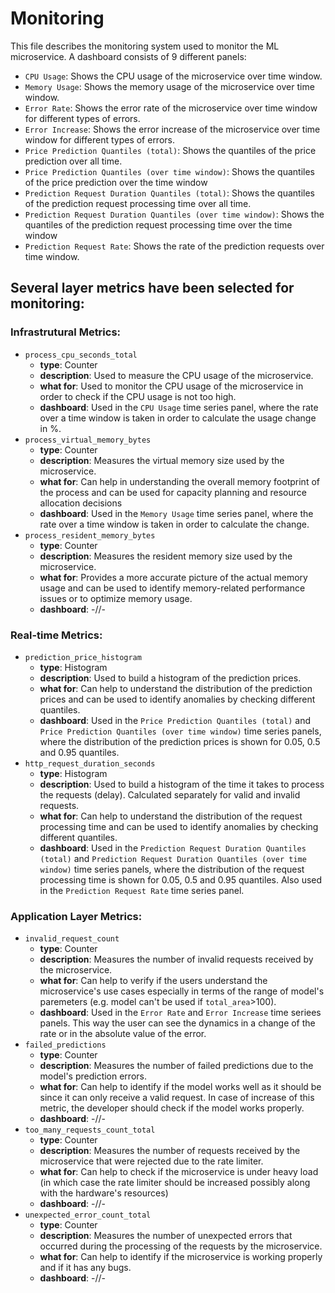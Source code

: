 # Monitoring

This file describes the monitoring system used to monitor the ML microservice.
A dashboard consists of 9 different panels:
- `CPU Usage`: Shows the CPU usage of the microservice over time window.
- `Memory Usage`: Shows the memory usage of the microservice over time window.
- `Error Rate`: Shows the error rate of the microservice over time window for different types of errors.
- `Error Increase`: Shows the error increase of the microservice over time window for different types of errors.
- `Price Prediction Quantiles (total)`: Shows the quantiles of the price prediction over all time.
- `Price Prediction Quantiles (over time window)`: Shows the quantiles of the price prediction over the time window
- `Prediction Request Duration Quantiles (total)`: Shows the quantiles of the prediction request processing time over all time.
- `Prediction Request Duration Quantiles (over time window)`: Shows the quantiles of the prediction request processing time over the time window
- `Prediction Request Rate`: Shows the rate of the prediction requests over time window.

## Several layer metrics have been selected for monitoring:

### Infrastrutural Metrics:
- `process_cpu_seconds_total`
    - **type**: Counter
    - **description**: Used to measure the CPU usage of the microservice.
    - **what for**: Used to monitor the CPU usage of the microservice in order to check if the CPU usage is not too high.
    - **dashboard**: Used in the `CPU Usage` time series panel, where the rate over a time window is taken in order to calculate the usage change in %.
- `process_virtual_memory_bytes`
    - **type**: Counter
    - **description**: Measures the virtual memory size used by the microservice.
    - **what for**: Can help in understanding the overall memory footprint of the process and can be used for capacity planning and resource allocation decisions
    - **dashboard**: Used in the `Memory Usage` time series panel, where the rate over a time window is taken in order to calculate the change.
- `process_resident_memory_bytes`
    - **type**: Counter
    - **description**: Measures the resident memory size used by the microservice.
    - **what for**: Provides a more accurate picture of the actual memory usage and can be used to identify memory-related performance issues or to optimize memory usage.
    - **dashboard**: -//-

### Real-time Metrics:
- `prediction_price_histogram`
    - **type**: Histogram
    - **description**: Used to build a histogram of the prediction prices.
    - **what for**: Can help to understand the distribution of the prediction prices and can be used to identify anomalies by checking different quantiles.
    - **dashboard**: Used in the `Price Prediction Quantiles (total)` and `Price Prediction Quantiles (over time window)` time series panels, where the distribution of the prediction prices is shown for 0.05, 0.5 and 0.95 quantiles.
- `http_request_duration_seconds`
    - **type**: Histogram
    - **description**: Used to build a histogram of the time it takes to process the requests (delay). Calculated separately for valid and invalid requests.
    - **what for**: Can help to understand the distribution of the request processing time and can be used to identify anomalies by checking different quantiles.
    - **dashboard**: Used in the `Prediction Request Duration Quantiles (total)` and `Prediction Request Duration Quantiles (over time window)` time series panels, where the distribution of the request processing time is shown for 0.05, 0.5 and 0.95 quantiles. Also used in the `Prediction Request Rate` time series panel.

### Application Layer Metrics:
- `invalid_request_count`
    - **type**: Counter
    - **description**: Measures the number of invalid requests received by the microservice.
    - **what for**: Can help to verify if the users understand the microservice's use cases especially in terms of the range of model's paremeters (e.g. model can't be used if `total_area`>100).
    - **dashboard**: Used in the `Error Rate` and `Error Increase` time seriees panels. This way the user can see the dynamics in a change of the rate or in the absolute value of the error.
- `failed_predictions`
    - **type**: Counter
    - **description**: Measures the number of failed predictions due to the model's prediction errors.
    - **what for**: Can help to identify if the model works well as it should be since it can only receive a valid request. In case of increase of this metric, the developer should check if the model works properly.
    - **dashboard**: -//-
- `too_many_requests_count_total`
    - **type**: Counter
    - **description**: Measures the number of requests received by the microservice that were rejected due to the rate limiter.
    - **what for**: Can help to check if the microservice is under heavy load (in which case the rate limiter should be increased possibly along with the hardware's resources)
    - **dashboard**: -//-
- `unexpected_error_count_total`
    - **type**: Counter
    - **description**: Measures the number of unexpected errors that occurred during the processing of the requests by the microservice.
    - **what for**: Can help to identify if the microservice is working properly and if it has any bugs.
    - **dashboard**: -//-

